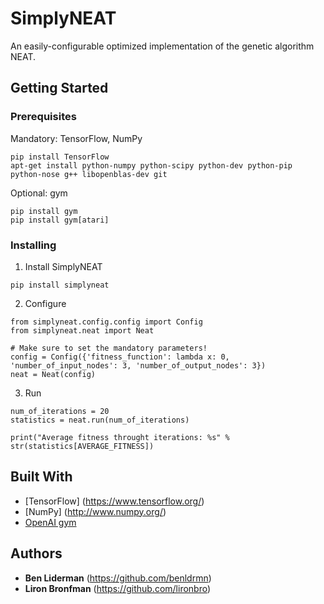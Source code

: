 # SimplyNEAT

An easily-configurable optimized implementation of the genetic algorithm NEAT.

## Getting Started
### Prerequisites

Mandatory: TensorFlow, NumPy
```
pip install TensorFlow
apt-get install python-numpy python-scipy python-dev python-pip python-nose g++ libopenblas-dev git
```
Optional: gym
```
pip install gym
pip install gym[atari]
```

### Installing

1. Install SimplyNEAT

```
pip install simplyneat
```

2. Configure

```
from simplyneat.config.config import Config
from simplyneat.neat import Neat

# Make sure to set the mandatory parameters!
config = Config({'fitness_function': lambda x: 0, 'number_of_input_nodes': 3, 'number_of_output_nodes': 3})
neat = Neat(config)

```

3. Run

```
num_of_iterations = 20
statistics = neat.run(num_of_iterations)

print("Average fitness throught iterations: %s" % str(statistics[AVERAGE_FITNESS])
```

## Built With

* [TensorFlow] (https://www.tensorflow.org/)
* [NumPy] (http://www.numpy.org/)
* [OpenAI gym](https://gym.openai.com/)

## Authors

* **Ben Liderman** (https://github.com/benldrmn)
* **Liron Bronfman** (https://github.com/lironbro)


